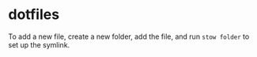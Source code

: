 dotfiles
========

To add a new file, create a new folder, add the file, and run `stow folder` to
set up the symlink.
